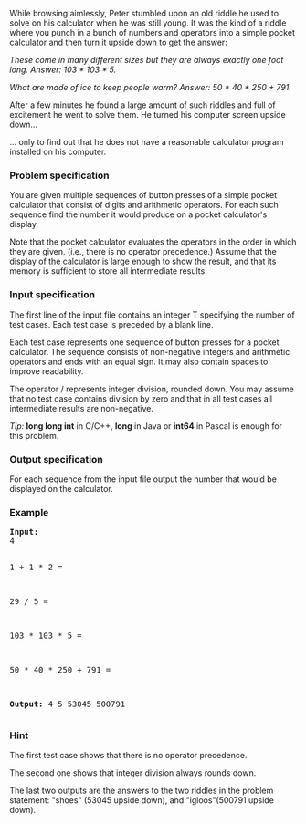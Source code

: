 <p>While browsing aimlessly, Peter stumbled upon an old riddle he used to solve on his calculator when he was still young. It was the kind of a riddle where you punch in a bunch of numbers and operators into a simple pocket calculator and then turn it upside down to get the answer:</p>
<p><em>These come in many different sizes but they are always exactly one foot long. Answer: 103 * 103 * 5.</em></p>
<p><em>What are made of ice to keep people warm? Answer: 50 * 40 * 250 + 791. </em></p>
<p>After a few minutes he found a large amount of such riddles and full of excitement he went to solve them. He turned his computer screen upside down...</p>
<p>... only to find out that he does not have a reasonable calculator program installed on his computer.</p>
<h3>Problem specification</h3>
<p>You are given multiple sequences of button presses of a simple pocket calculator that consist of digits and arithmetic operators. For each such sequence find the number it would produce on a pocket calculator's display.</p>
<p>Note that the pocket calculator evaluates the operators in the order in which they are given. (i.e., there is no operator precedence.) Assume that the display of the calculator is large enough to show the result, and that its memory is sufficient to store all intermediate results.</p>
<h3>Input specification</h3>
<p>The first line of the input file contains an integer T specifying the number of test cases. Each test case is preceded by a blank line.</p>
<p>Each test case represents one sequence of button presses for a pocket calculator. The sequence consists of non-negative integers and arithmetic operators and ends with an equal sign. It may also contain spaces to improve readability.</p>
<p>The operator / represents integer division, rounded down. You may assume that no test case contains division by zero and that in all test cases all intermediate results are non-negative.</p>
<p><em>Tip:</em> <strong>long long int</strong> in C/C++, <strong>long</strong> in Java or <strong>int64</strong> in Pascal is enough for this problem.</p>
<h3>Output specification</h3>
<p>For each sequence from the input file output the number that would be displayed on the calculator.</p>
<h3>Example</h3>
<pre><strong>Input:</strong>
4

1 + 1 * 2 =

29 / 5 =

103 * 103 * 5 =

50 * 40 * 250 + 791 =

<strong>Output:</strong>
4
5
53045
500791
</pre>
<h3>Hint</h3>
<p>The first test case shows that there is no operator precedence.</p>
<p>The second one shows that integer division always rounds down.</p>
<p>The last two outputs are the answers to the two riddles in the problem statement: "shoes" (53045 upside down), and "igloos"(500791 upside down).</p>